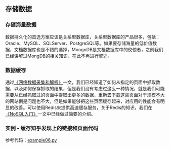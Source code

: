 ## 存储数据

### 存储海量数据

数据持久化的首选方案应该是关系型数据库，关系型数据库的产品很多，包括：Oracle、MySQL、SQLServer、PostgreSQL等。如果要存储海量的低价值数据，文档数据库也是不错的选择，MongoDB是文档数据库中的佼佼者，之前我们已经讲解过MongDB的相关知识，在此不再进行赘述。

### 数据缓存

通过[《网络数据采集和解析》](./02.数据采集和解析.md)一文，我们已经知道了如何从指定的页面中抓取数据，以及如何保存抓取的结果，但是我们没有考虑过这么一种情况，就是我们可能需要从已经抓取过的页面中提取出更多的数据，重新去下载这些页面对于规模不大的网站倒是问题也不大，但是如果能够把这些页面缓存起来，对应用的性能会有明显的改善。可以使用Redis来提供高速缓存服务，关于Redis的知识，我们在[《NoSQL入门》](../Day36-40/NoSQL入门.md)一文中已经做过简要的介绍。

### 实例 - 缓存知乎发现上的链接和页面代码

参考代码：[example06.py](./code/example06.py)
